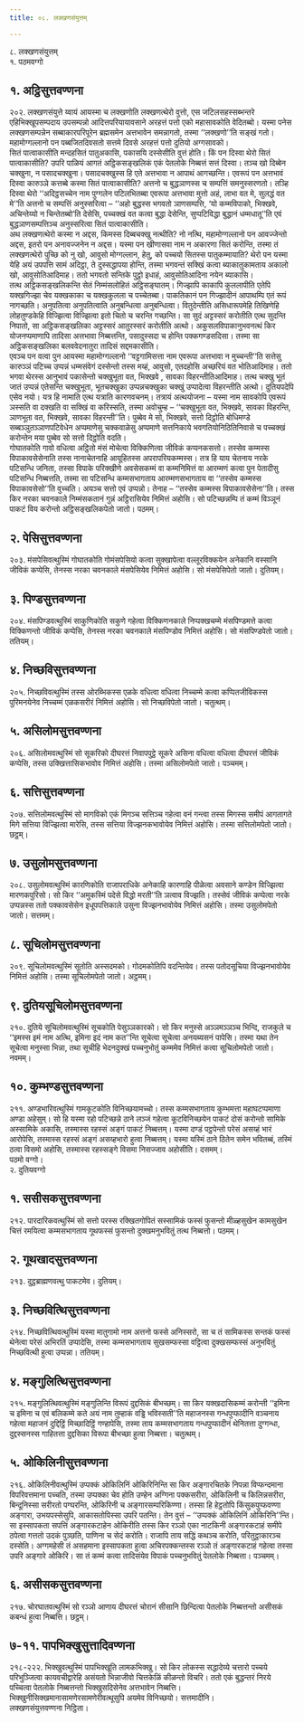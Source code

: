 ```yaml
---
title: ०८. लक्खणसंयुत्तम्

---
```

८. लक्खणसंयुत्तम्  
१. पठमवग्गो  


## १. अट्ठिसुत्तवण्णना

२०२. लक्खणसंयुत्ते य्वायं आयस्मा च लक्खणोति लक्खणत्थेरो वुत्तो, एस जटिलसहस्सब्भन्तरे एहिभिक्खूपसम्पदाय उपसम्पन्नो आदित्तपरियायावसाने अरहत्तं पत्तो एको महासावकोति वेदितब्बो। यस्मा पनेस लक्खणसम्पन्नेन सब्बाकारपरिपूरेन ब्रह्मसमेन अत्तभावेन समन्नागतो, तस्मा ‘‘लक्खणो’’ति सङ्खं गतो। महामोग्गल्लानो पन पब्बजितदिवसतो सत्तमे दिवसे अरहत्तं पत्तो दुतियो अग्गसावको।  
सितं पात्वाकासीति मन्दहसितं पातुअकासि, पकासयि दस्सेसीति वुत्तं होति। किं पन दिस्वा थेरो सितं पात्वाकासीति? उपरि पाळियं आगतं अट्ठिकसङ्खलिकं एकं पेतलोके निब्बत्तं सत्तं दिस्वा। तञ्च खो दिब्बेन चक्खुना, न पसादचक्खुना। पसादचक्खुस्स हि एते अत्तभावा न आपाथं आगच्छन्ति। एवरूपं पन अत्तभावं दिस्वा कारुञ्ञे कत्तब्बे कस्मा सितं पात्वाकासीति? अत्तनो च बुद्धञाणस्स च सम्पत्तिं समनुस्सरणतो। तञ्हि दिस्वा थेरो ‘‘अदिट्ठसच्चेन नाम पुग्गलेन पटिलभितब्बा एवरूपा अत्तभावा मुत्तो अहं, लाभा वत मे, सुलद्धं वत मे’’ति अत्तनो च सम्पत्तिं अनुस्सरित्वा – ‘‘अहो बुद्धस्स भगवतो ञाणसम्पत्ति, ‘यो कम्मविपाको, भिक्खवे, अचिन्तेय्यो न चिन्तेतब्बो’ति देसेसि, पच्चक्खं वत कत्वा बुद्धा देसेन्ति, सुप्पटिविद्धा बुद्धानं धम्मधातू’’ति एवं बुद्धञाणसम्पत्तिञ्च अनुस्सरित्वा सितं पात्वाकासीति।  
अथ लक्खणत्थेरो कस्मा न अद्दस, किमस्स दिब्बचक्खु नत्थीति? नो नत्थि, महामोग्गल्लानो पन आवज्जेन्तो अद्दस, इतरो पन अनावज्जनेन न अद्दस। यस्मा पन खीणासवा नाम न अकारणा सितं करोन्ति, तस्मा तं लक्खणत्थेरो पुच्छि को नु खो, आवुसो मोग्गल्लान, हेतु, को पच्चयो सितस्स पातुकम्मायाति? थेरो पन यस्मा येहि अयं उपपत्ति सामं अदिट्ठा, ते दुस्सद्धापया होन्ति, तस्मा भगवन्तं सक्खिं कत्वा ब्याकातुकामताय अकालो खो, आवुसोतिआदिमाह। ततो भगवतो सन्तिके पुट्ठो इधाहं, आवुसोतिआदिना नयेन ब्याकासि।  
तत्थ अट्ठिकसङ्खलिकन्ति सेतं निम्मंसलोहितं अट्ठिसङ्घातम्। गिज्झापि काकापि कुललापीति एतेपि यक्खगिज्झा चेव यक्खकाका च यक्खकुलला च पच्चेतब्बा। पाकतिकानं पन गिज्झादीनं आपाथम्पि एतं रूपं नागच्छति। अनुपतित्वा अनुपतित्वाति अनुबन्धित्वा अनुबन्धित्वा। वितुदेन्तीति असिधारूपमेहि तिखिणेहि लोहतुण्डकेहि विज्झित्वा विज्झित्वा इतो चितो च चरन्ति गच्छन्ति। सा सुदं अट्टस्सरं करोतीति एत्थ सुदन्ति निपातो, सा अट्ठिकसङ्खलिका अट्टस्सरं आतुरस्सरं करोतीति अत्थो। अकुसलविपाकानुभवनत्थं किर योजनप्पमाणापि तादिसा अत्तभावा निब्बत्तन्ति, पसादुस्सदा च होन्ति पक्कगण्डसदिसा। तस्मा सा अट्ठिकसङ्खलिका बलववेदनातुरा तादिसं सद्दमकासीति।  
एवञ्च पन वत्वा पुन आयस्मा महामोग्गल्लानो ‘‘वट्टगामिसत्ता नाम एवरूपा अत्तभावा न मुच्चन्ती’’ति सत्तेसु कारुञ्ञं पटिच्च उप्पन्नं धम्मसंवेगं दस्सेन्तो तस्स मय्हं, आवुसो, एतदहोसि अच्छरियं वत भोतिआदिमाह। ततो भगवा थेरस्स आनुभावं पकासेन्तो चक्खुभूता वत, भिक्खवे , सावका विहरन्तीतिआदिमाह। तत्थ चक्खु भूतं जातं उप्पन्नं एतेसन्ति चक्खुभूता, भूतचक्खुका उप्पन्नचक्खुका चक्खुं उप्पादेत्वा विहरन्तीति अत्थो। दुतियपदेपि एसेव नयो। यत्र हि नामाति एत्थ यत्राति कारणवचनम्। तत्रायं अत्थयोजना – यस्मा नाम सावकोपि एवरूपं ञस्सति वा दक्खति वा सक्खिं वा करिस्सति, तस्मा अवोचुम्ह – ‘‘चक्खुभूता वत, भिक्खवे, सावका विहरन्ति, ञाणभूता वत, भिक्खवे, सावका विहरन्ती’’ति। पुब्बेव मे सो, भिक्खवे, सत्तो दिट्ठोति बोधिमण्डे सब्बञ्ञुतञ्ञाणपटिवेधेन अप्पमाणेसु चक्कवाळेसु अप्पमाणे सत्तनिकाये भवगतियोनिठितिनिवासे च पच्चक्खं करोन्तेन मया पुब्बेव सो सत्तो दिट्ठोति वदति।  
गोघातकोति गावो वधित्वा अट्ठितो मंसं मोचेत्वा विक्किणित्वा जीविकं कप्पनकसत्तो। तस्सेव कम्मस्स विपाकावसेसेनाति तस्स नानाचेतनाहि आयूहितस्स अपरापरियकम्मस्स। तत्र हि याय चेतनाय नरके पटिसन्धि जनिता, तस्सा विपाके परिक्खीणे अवसेसकम्मं वा कम्मनिमित्तं वा आरम्मणं कत्वा पुन पेतादीसु पटिसन्धि निब्बत्तति, तस्मा सा पटिसन्धि कम्मसभागताय आरम्मणसभागताय वा ‘‘तस्सेव कम्मस्स विपाकावसेसो’’ति वुच्चति। अयञ्च सत्तो एवं उप्पन्नो। तेनाह – ‘‘तस्सेव कम्मस्स विपाकावसेसेना’’ति। तस्स किर नरका चवनकाले निम्मंसकतानं गुन्नं अट्ठिरासियेव निमित्तं अहोसि। सो पटिच्छन्नम्पि तं कम्मं विञ्ञूनं पाकटं विय करोन्तो अट्ठिसङ्खलिकपेतो जातो। पठमम्।  


## २. पेसिसुत्तवण्णना

२०३. मंसपेसिवत्थुस्मिं गोघातकोति गोमंसपेसियो कत्वा सुक्खापेत्वा वल्लूरविक्कयेन अनेकानि वस्सानि जीविकं कप्पेसि, तेनस्स नरका चवनकाले मंसपेसियेव निमित्तं अहोसि। सो मंसपेसिपेतो जातो। दुतियम्।  


## ३. पिण्डसुत्तवण्णना

२०४. मंसपिण्डवत्थुस्मिं साकुणिकोति सकुणे गहेत्वा विक्किणनकाले निप्पक्खचम्मे मंसपिण्डमत्ते कत्वा विक्किणन्तो जीविकं कप्पेसि, तेनस्स नरका चवनकाले मंसपिण्डोव निमित्तं अहोसि। सो मंसपिण्डपेतो जातो। ततियम्।  


## ४. निच्छविसुत्तवण्णना

२०५. निच्छविवत्थुस्मिं तस्स ओरब्भिकस्स एळके वधित्वा वधित्वा निच्चम्मे कत्वा कप्पितजीविकस्स पुरिमनयेनेव निच्चम्मं एळकसरीरं निमित्तं अहोसि। सो निच्छविपेतो जातो। चतुत्थम्।  


## ५. असिलोमसुत्तवण्णना

२०६. असिलोमवत्थुस्मिं सो सूकरिको दीघरत्तं निवापपुट्ठे सूकरे असिना वधित्वा वधित्वा दीघरत्तं जीविकं कप्पेसि, तस्स उक्खित्तासिकभावोव निमित्तं अहोसि। तस्मा असिलोमपेतो जातो। पञ्चमम्।  


## ६. सत्तिसुत्तवण्णना

२०७. सत्तिलोमवत्थुस्मिं सो मागविको एकं मिगञ्च सत्तिञ्च गहेत्वा वनं गन्त्वा तस्स मिगस्स समीपं आगतागते मिगे सत्तिया विज्झित्वा मारेसि, तस्स सत्तिया विज्झनकभावोयेव निमित्तं अहोसि। तस्मा सत्तिलोमपेतो जातो। छट्ठम्।  


## ७. उसुलोमसुत्तवण्णना

२०८. उसुलोमवत्थुस्मिं कारणिकोति राजापराधिके अनेकाहि कारणाहि पीळेत्वा अवसाने कण्डेन विज्झित्वा मारणकपुरिसो। सो किर ‘‘अमुकस्मिं पदेसे विद्धो मरती’’ति ञत्वाव विज्झति। तस्सेवं जीविकं कप्पेत्वा नरके उप्पन्नस्स ततो पक्कावसेसेन इधूपपत्तिकाले उसुना विज्झनभावोयेव निमित्तं अहोसि। तस्मा उसुलोमपेतो जातो। सत्तमम्।  


## ८. सूचिलोमसुत्तवण्णना

२०९. सूचिलोमवत्थुस्मिं सूतोति अस्सदमको। गोदमकोतिपि वदन्तियेव। तस्स पतोदसूचिया विज्झनभावोयेव निमित्तं अहोसि। तस्मा सूचिलोमपेतो जातो। अट्ठमम्।  


## ९. दुतियसूचिलोमसुत्तवण्णना

२१०. दुतिये सूचिलोमवत्थुस्मिं सूचकोति पेसुञ्ञकारको। सो किर मनुस्से अञ्ञमञ्ञञ्च भिन्दि, राजकुले च ‘‘इमस्स इमं नाम अत्थि, इमिना इदं नाम कत’’न्ति सूचेत्वा सूचेत्वा अनयब्यसनं पापेसि। तस्मा यथा तेन सूचेत्वा मनुस्सा भिन्ना, तथा सूचीहि भेदनदुक्खं पच्चनुभोतुं कम्ममेव निमित्तं कत्वा सूचिलोमपेतो जातो। नवमम्।  


## १०. कुम्भण्डसुत्तवण्णना

२११. अण्डभारिवत्थुस्मिं गामकूटकोति विनिच्छयामच्चो। तस्स कम्मसभागताय कुम्भमत्ता महाघटप्पमाणा अण्डा अहेसुम्। सो हि यस्मा रहो पटिच्छन्ने ठाने लञ्जं गहेत्वा कूटविनिच्छयेन पाकटं दोसं करोन्तो सामिके अस्सामिके अकासि, तस्मास्स रहस्सं अङ्गं पाकटं निब्बत्तम्। यस्मा दण्डं पट्ठपेन्तो परेसं असय्हं भारं आरोपेसि, तस्मास्स रहस्सं अङ्गं असय्हभारो हुत्वा निब्बत्तम्। यस्मा यस्मिं ठाने ठितेन समेन भवितब्बं, तस्मिं ठत्वा विसमो अहोसि, तस्मास्स रहस्सङ्गे विसमा निसज्जाव अहोसीति। दसमम्।  
पठमो वग्गो।  
२. दुतियवग्गो  


## १. ससीसकसुत्तवण्णना

२१२. पारदारिकवत्थुस्मिं सो सत्तो परस्स रक्खितगोपितं सस्सामिकं फस्सं फुसन्तो मीळ्हसुखेन कामसुखेन चित्तं रमयित्वा कम्मसभागताय गूथफस्सं फुसन्तो दुक्खमनुभवितुं तत्थ निब्बत्तो। पठमम्।  


## २. गूथखादसुत्तवण्णना

२१३. दुट्ठब्राह्मणवत्थु पाकटमेव। दुतियम्।  


## ३. निच्छवित्थिसुत्तवण्णना

२१४. निच्छवित्थिवत्थुस्मिं यस्मा मातुगामो नाम अत्तनो फस्से अनिस्सरो, सा च तं सामिकस्स सन्तकं फस्सं थेनेत्वा परेसं अभिरतिं उप्पादेसि, तस्मा कम्मसभागताय सुखसम्फस्सा वट्टित्वा दुक्खसम्फस्सं अनुभवितुं निच्छवित्थी हुत्वा उप्पन्ना। ततियम्।  


## ४. मङ्गुलित्थिसुत्तवण्णना

२१५. मङ्गुलित्थिवत्थुस्मिं मङ्गुलिन्ति विरूपं दुद्दसिकं बीभच्छम्। सा किर यक्खदासिकम्मं करोन्ती ‘‘इमिना च इमिना च एवं बलिकम्मे कते अयं नाम तुम्हाकं वड्ढि भविस्सती’’ति महाजनस्स गन्धपुप्फादीनि वञ्चनाय गहेत्वा महाजनं दुद्दिट्ठिं मिच्छादिट्ठिं गण्हापेसि, तस्मा ताय कम्मसभागताय गन्धपुप्फादीनं थेनितत्ता दुग्गन्धा, दुद्दस्सनस्स गाहितत्ता दुद्दसिका विरूपा बीभच्छा हुत्वा निब्बत्ता। चतुत्थम्।  


## ५. ओकिलिनीसुत्तवण्णना

२१६. ओकिलिनीवत्थुस्मिं उप्पक्कं ओकिलिनिं ओकिरिनिन्ति सा किर अङ्गारचितके निपन्ना विप्फन्दमाना विपरिवत्तमाना पच्चति, तस्मा उप्पक्का चेव होति उण्हेन अग्गिना पक्कसरीरा, ओकिलिनी च किलिन्नसरीरा, बिन्दूनिस्सा सरीरतो पग्घरन्ति, ओकिरिनी च अङ्गारसम्परिकिण्णा। तस्सा हि हेट्ठतोपि किंसुकपुप्फवण्णा अङ्गारा, उभयपस्सेसुपि, आकासतोपिस्सा उपरि पतन्ति। तेन वुत्तं – ‘‘उप्पक्कं ओकिलिनिं ओकिरिनि’’न्ति। सा इस्सापकता सपत्तिं अङ्गारकटाहेन ओकिरीति तस्स किर रञ्ञो एका नाटकिनी अङ्गारकटाहं समीपे ठपेत्वा गत्ततो उदकं पुञ्छति, पाणिना च सेदं करोति। राजापि ताय सद्धिं कथञ्च करोति, परितुट्ठाकारञ्च दस्सेति। अग्गमहेसी तं असहमाना इस्सापकता हुत्वा अचिरपक्कन्तस्स रञ्ञो तं अङ्गारकटाहं गहेत्वा तस्सा उपरि अङ्गारे ओकिरि। सा तं कम्मं कत्वा तादिसंयेव विपाकं पच्चनुभवितुं पेतलोके निब्बत्ता। पञ्चमम्।  


## ६. असीसकसुत्तवण्णना

२१७. चोरघातवत्थुस्मिं सो रञ्ञो आणाय दीघरत्तं चोरानं सीसानि छिन्दित्वा पेतलोके निब्बत्तन्तो असीसकं कबन्धं हुत्वा निब्बत्ति। छट्ठम्।  


## ७-११. पापभिक्खुसुत्तादिवण्णना

२१८-२२२. भिक्खुवत्थुस्मिं पापभिक्खूति लामकभिक्खु। सो किर लोकस्स सद्धादेय्ये चत्तारो पच्चये परिभुञ्जित्वा कायवचीद्वारेहि असंयतो भिन्नाजीवो चित्तकेळिं कीळन्तो विचरि। ततो एकं बुद्धन्तरं निरये पच्चित्वा पेतलोके निब्बत्तन्तो भिक्खुसदिसेनेव अत्तभावेन निब्बत्ति। भिक्खुनीसिक्खमानासामणेरसामणेरीवत्थूसुपि अयमेव विनिच्छयो। सत्तमादीनि।  
लक्खणसंयुत्तवण्णना निट्ठिता।  